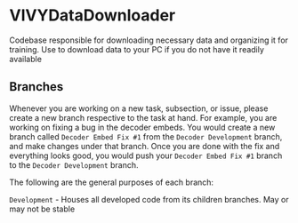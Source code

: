 # VIVYDataDownloader
Codebase responsible for downloading necessary data and organizing it for training. Use to download data to your PC if you do not have it readily available

## Branches
Whenever you are working on a new task, subsection, or issue, please create a new branch respective to the task at hand. For example, you are working on fixing a bug in the decoder embeds. You would create a new branch called `Decoder Embed Fix #1` from the `Decoder Development` branch, and make changes under that branch. Once you are done with the fix and everything looks good, you would push your `Decoder Embed Fix #1` branch to the `Decoder Development` branch. 

The following are the general purposes of each branch:

`Development` - Houses all developed code from its children branches. May or may not be stable
